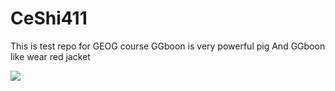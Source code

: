 # CeShi411
This is test repo for GEOG course
GGboon is very powerful pig
And GGboon like wear red jacket

![](https://image11.m1905.cn/uploadfile/2014/0515/20140515110708781678.jpg)